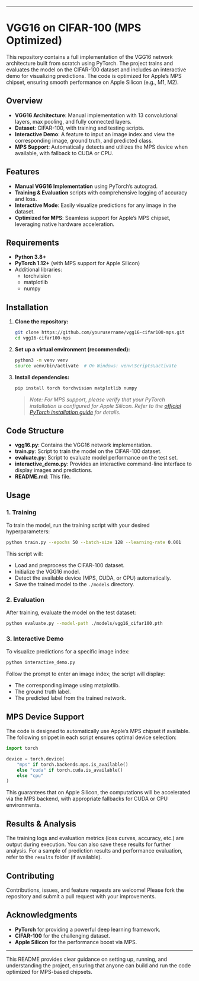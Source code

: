 
---

# VGG16 on CIFAR-100 (MPS Optimized)

This repository contains a full implementation of the VGG16 network architecture built from scratch using PyTorch. The project trains and evaluates the model on the CIFAR-100 dataset and includes an interactive demo for visualizing predictions. The code is optimized for Apple’s MPS chipset, ensuring smooth performance on Apple Silicon (e.g., M1, M2).

## Overview

- **VGG16 Architecture**: Manual implementation with 13 convolutional layers, max pooling, and fully connected layers.
- **Dataset**: CIFAR-100, with training and testing scripts.
- **Interactive Demo**: A feature to input an image index and view the corresponding image, ground truth, and predicted class.
- **MPS Support**: Automatically detects and utilizes the MPS device when available, with fallback to CUDA or CPU.

## Features

- **Manual VGG16 Implementation** using PyTorch’s autograd.
- **Training & Evaluation** scripts with comprehensive logging of accuracy and loss.
- **Interactive Mode**: Easily visualize predictions for any image in the dataset.
- **Optimized for MPS**: Seamless support for Apple’s MPS chipset, leveraging native hardware acceleration.

## Requirements

- **Python 3.8+**
- **PyTorch 1.12+** (with MPS support for Apple Silicon)
- Additional libraries:
  - torchvision
  - matplotlib
  - numpy

## Installation

1. **Clone the repository:**

   ```bash
   git clone https://github.com/yourusername/vgg16-cifar100-mps.git
   cd vgg16-cifar100-mps
   ```

2. **Set up a virtual environment (recommended):**

   ```bash
   python3 -m venv venv
   source venv/bin/activate  # On Windows: venv\Scripts\activate
   ```

3. **Install dependencies:**

   ```bash
   pip install torch torchvision matplotlib numpy
   ```
   
   > *Note: For MPS support, please verify that your PyTorch installation is configured for Apple Silicon. Refer to the [official PyTorch installation guide](https://pytorch.org/get-started/locally/) for details.*

## Code Structure

- **vgg16.py**: Contains the VGG16 network implementation.
- **train.py**: Script to train the model on the CIFAR-100 dataset.
- **evaluate.py**: Script to evaluate model performance on the test set.
- **interactive_demo.py**: Provides an interactive command-line interface to display images and predictions.
- **README.md**: This file.

## Usage

### 1. Training

To train the model, run the training script with your desired hyperparameters:

```bash
python train.py --epochs 50 --batch-size 128 --learning-rate 0.001
```

This script will:
- Load and preprocess the CIFAR-100 dataset.
- Initialize the VGG16 model.
- Detect the available device (MPS, CUDA, or CPU) automatically.
- Save the trained model to the `./models` directory.

### 2. Evaluation

After training, evaluate the model on the test dataset:

```bash
python evaluate.py --model-path ./models/vgg16_cifar100.pth
```

### 3. Interactive Demo

To visualize predictions for a specific image index:

```bash
python interactive_demo.py
```

Follow the prompt to enter an image index; the script will display:
- The corresponding image using matplotlib.
- The ground truth label.
- The predicted label from the trained network.

## MPS Device Support

The code is designed to automatically use Apple’s MPS chipset if available. The following snippet in each script ensures optimal device selection:

```python
import torch

device = torch.device(
    "mps" if torch.backends.mps.is_available() 
    else "cuda" if torch.cuda.is_available() 
    else "cpu"
)
```

This guarantees that on Apple Silicon, the computations will be accelerated via the MPS backend, with appropriate fallbacks for CUDA or CPU environments.

## Results & Analysis

The training logs and evaluation metrics (loss curves, accuracy, etc.) are output during execution. You can also save these results for further analysis. For a sample of prediction results and performance evaluation, refer to the `results` folder (if available).

## Contributing

Contributions, issues, and feature requests are welcome! Please fork the repository and submit a pull request with your improvements.

## Acknowledgments

- **PyTorch** for providing a powerful deep learning framework.
- **CIFAR-100** for the challenging dataset.
- **Apple Silicon** for the performance boost via MPS.

---

This README provides clear guidance on setting up, running, and understanding the project, ensuring that anyone can build and run the code optimized for MPS-based chipsets.
